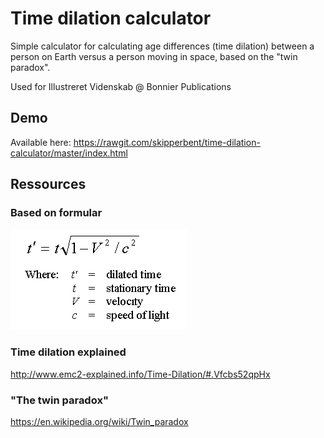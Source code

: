 # Time dilation calculator
Simple calculator for calculating age differences (time dilation) between a person on Earth versus a person moving in space, based on the "twin paradox".

Used for Illustreret Videnskab @ Bonnier Publications

## Demo

Available here:
https://rawgit.com/skipperbent/time-dilation-calculator/master/index.html

## Ressources
### Based on formular

![test](formula.gif)

### Time dilation explained
http://www.emc2-explained.info/Time-Dilation/#.Vfcbs52qpHx

### "The twin paradox"
https://en.wikipedia.org/wiki/Twin_paradox
